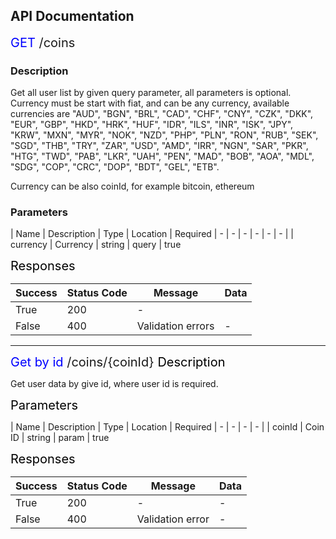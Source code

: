 ## API Documentation

<a style="font-size: 20px"> 
			<span style="color: blue">GET</span>  /coins
</a>

### Description 

Get all user list by given query parameter, all parameters is optional.
Currency must be start with fiat, and can be any currency, available 
currencies are "AUD", "BGN", "BRL", "CAD", "CHF", "CNY", "CZK", "DKK", 
"EUR", "GBP", "HKD", "HRK", "HUF", "IDR", "ILS", "INR", "ISK", "JPY", 
"KRW", "MXN", "MYR", "NOK", "NZD", "PHP", "PLN", "RON", "RUB", "SEK", 
"SGD", "THB", "TRY", "ZAR", "USD", "AMD", "IRR", "NGN", "SAR", "PKR", 
"HTG", "TWD", "PAB", "LKR", "UAH", "PEN", "MAD", "BOB", "AOA", "MDL", 
"SDG", "COP", "CRC", "DOP", "BDT", "GEL", "ETB".

Currency can be also coinId, for example bitcoin, ethereum

### Parameters 


| Name | Description | Type | Location | Required 
| - | - | - | - | - | - |
| currency | Currency | string | query | true

<a style="font-size: 20px; color: black"> Responses </a>

| Success | Status Code | Message | Data
| - | - | - | - |
| True | 200 | - | 
| False | 400 | Validation errors | - 

<hr>

<a style="font-size: 20px"> 
			<span style="color: blue">Get by id</span>  /coins/{coinId}
</a>
<a style="font-size: 20px; color: black"> Description </a>

Get user data by give id, where user id is required.

<a style="font-size: 20px; color: black"> Parameters </a>

| Name | Description | Type | Location | Required
| - | - | - | - |
| coinId | Coin ID | string | param | true

<a style="font-size: 20px; color: black"> Responses </a>

| Success | Status Code | Message | Data
| - | - | - | - |
| True | 200 | - | -
| False | 400 | Validation error | -



